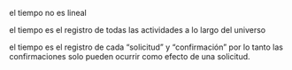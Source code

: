 el tiempo no es lineal 

el tiempo es el registro de todas las actividades a lo largo del universo

el tiempo es el registro de cada “solicitud” y “confirmación” por lo tanto las confirmaciones solo pueden ocurrir como efecto de una solicitud.